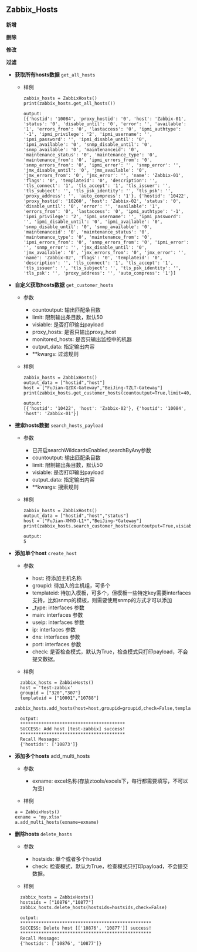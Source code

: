Zabbix_Hosts
--------------
**新增**

**删除**

**修改**

**过滤**

* **获取所有hosts数据** `get_all_hosts`
  
  * 样例
  
    ```
    zabbix_hosts = ZabbixHosts()
    print(zabbix_hosts.get_all_hosts())
           
    output:
    [{'hostid': '10084', 'proxy_hostid': '0', 'host': 'Zabbix-01', 'status': '0', 'disable_until': '0', 'error': '', 'available': '1', 'errors_from': '0', 'lastaccess': '0', 'ipmi_authtype': '-1', 'ipmi_privilege': '2', 'ipmi_username': '', 'ipmi_password': '', 'ipmi_disable_until': '0', 'ipmi_available': '0', 'snmp_disable_until': '0', 'snmp_available': '0', 'maintenanceid': '0', 'maintenance_status': '0', 'maintenance_type': '0', 'maintenance_from': '0', 'ipmi_errors_from': '0', 'snmp_errors_from': '0', 'ipmi_error': '', 'snmp_error': '', 'jmx_disable_until': '0', 'jmx_available': '0', 'jmx_errors_from': '0', 'jmx_error': '', 'name': 'Zabbix-01', 'flags': '0', 'templateid': '0', 'description': '', 'tls_connect': '1', 'tls_accept': '1', 'tls_issuer': '', 'tls_subject': '', 'tls_psk_identity': '', 'tls_psk': '', 'proxy_address': '', 'auto_compress': '1'}, {'hostid': '10422', 'proxy_hostid': '10260', 'host': 'Zabbix-02', 'status': '0', 'disable_until': '0', 'error': '', 'available': '1', 'errors_from': '0', 'lastaccess': '0', 'ipmi_authtype': '-1', 'ipmi_privilege': '2', 'ipmi_username': '', 'ipmi_password': '', 'ipmi_disable_until': '0', 'ipmi_available': '0', 'snmp_disable_until': '0', 'snmp_available': '0', 'maintenanceid': '0', 'maintenance_status': '0', 'maintenance_type': '0', 'maintenance_from': '0', 'ipmi_errors_from': '0', 'snmp_errors_from': '0', 'ipmi_error': '', 'snmp_error': '', 'jmx_disable_until': '0', 'jmx_available': '0', 'jmx_errors_from': '0', 'jmx_error': '', 'name': 'Zabbix-02', 'flags': '0', 'templateid': '0', 'description': '', 'tls_connect': '1', 'tls_accept': '1', 'tls_issuer': '', 'tls_subject': '', 'tls_psk_identity': '', 'tls_psk': '', 'proxy_address': '', 'auto_compress': '1'}]
    ```
    
* **自定义获取hosts数据** `get_customer_hosts`

  * 参数
    - countoutput: 输出匹配条目数
    - limit: 限制输出条目数，默认50
    - visiable: 是否打印输出payload
    - proxy_hosts: 是否只输出proxy_host
    - monitored_hosts: 是否只输出监控中的机器
    - output_data: 指定输出内容
    - **kwargs: 过滤规则
    
  * 样例
        
    ```    
    zabbix_hosts = ZabbixHosts()
    output_data = ["hostid","host"]
    host = ["FuJian-QZDX-Gateway","BeiJing-TZLT-Gateway"]
    print(zabbix_hosts.get_customer_hosts(countoutput=True,limit=40,visiable=1,output_data=output_data,monitored_hosts="true",host=host))
           
    output:
    [{'hostid': '10422', 'host': 'Zabbix-02'}, {'hostid': '10084', 'host': 'Zabbix-01'}]
    ```    

* **搜索hosts数据** `search_hosts_payload`
    
  * 参数

    - 已开启searchWildcardsEnabled,searchByAny参数
    - countoutput: 输出匹配条目数
    - limit: 限制输出条目数，默认50
    - visiable: 是否打印输出payload
    - output_data: 指定输出内容
    - **kwargs: 搜索规则
    
  * 样例
  
    ```
    zabbix_hosts = ZabbixHosts()
    output_data = ["hostid","host","status"]
    host = ["FuJian-XMYD-L1*","BeiJing-*Gateway"]
    print(zabbix_hosts.search_customer_hosts(countoutput=True,visiable=True,output_data=output_data,host=host))
           
    output:
    5
    ```
    
* **添加单个host** `create_host`

  * 参数
    
    - host: 待添加主机名称
    - groupid: 待加入的主机组，可多个
    - templateid: 待加入模板，可多个，但模板一些特定key需要interfaces支持，比如snmp的模板，则需要使用snmp的方式才可以添加
    - _type: interfaces 参数
    - main: interfaces 参数
    - useip: interfaces 参数
    - ip: interfaces 参数
    - dns: interfaces 参数
    - port: interfaces 参数
    - check: 是否检查模式，默认为True，检查模式只打印payload，不会提交数据。
    
  * 样例
  
  ```
    zabbix_hosts = ZabbixHosts()
    host = 'test-zabbix'
    groupid = ["320","307"]
    templateid = ["10001","10788"]
    zabbix_hosts.add_hosts(host=host,groupid=groupid,check=False,templateid=templateid)
    
    output:
    ****************************************
    SUCCESS: Add host [test-zabbix] success!
    ****************************************
    Recall Message:
    {'hostids': ['10873']}
  ```

* **添加多个hosts** add_multi_hosts
    
    * 参数
    
      - exname: excel名称(存放ztools/excels下，每行都需要填写，不可以为空)
     
    * 样例
    
    ```
    a = ZabbixHosts()
    exname = 'my.xlsx'
    a.add_multi_hosts(exname=exname)

    ```
  
* **删除hosts** `delete_hosts`

  * 参数
  
    - hostsids: 单个或者多个hostid
    - check: 检查模式，默认为True，检查模式只打印payload，不会提交数据。
    
  * 样例
  
  ```
    zabbix_hosts = ZabbixHosts()
    hostsids = ["10876","10877"]
    zabbix_hosts.delete_hosts(hostsids=hostsids,check=False)
    
    output:
    **************************************************
    SUCCESS: Delete host [['10876', '10877']] success!
    **************************************************
    Recall Message:
    {'hostids': ['10876', '10877']}
  ```